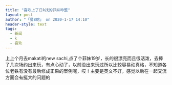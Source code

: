 ```yaml
---
title: "喜欢上了日k找的菲妹咋整"
layout: post
author: "「曼8蛇」 on 2020-1-17 14:10"
header-style: text
tags:
  - 新闻
  - k
  - 喜欢
---
```


<head></head>
<body>
  上上个月去makati的new sachi,点了个菲妹19岁，长的很漂亮而且很活泼，去捧了几次场约出来玩，有点心动了，以前没出来玩过所以比较容易动真格，不知道各位老铁有没有最后修成正果的案例呢，哎！主要是英文不好，感觉以后在一起交流方面会有挺大的问题的
</body>


